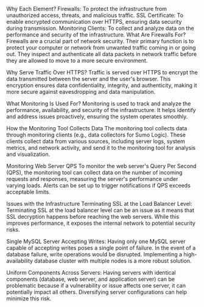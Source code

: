 Why Each Element?
Firewalls: To protect the infrastructure from unauthorized access, threats, and malicious traffic.
SSL Certificate: To enable encrypted communication over HTTPS, ensuring data security during transmission.
Monitoring Clients: To collect and analyze data on the performance and security of the infrastructure.
What Are Firewalls For?
Firewalls are a crucial part of network security. Their primary function is to protect your computer or network from unwanted traffic coming in or going out. They inspect and authenticate all data packets in network traffic before they are allowed to move to a more secure environment.

Why Serve Traffic Over HTTPS?
Traffic is served over HTTPS to encrypt the data transmitted between the server and the user's browser. This encryption ensures data confidentiality, integrity, and authenticity, making it more secure against eavesdropping and data manipulation.

What Monitoring Is Used For?
Monitoring is used to track and analyze the performance, availability, and security of the infrastructure. It helps identify and address issues proactively, ensuring the system operates smoothly.

How the Monitoring Tool Collects Data
The monitoring tool collects data through monitoring clients (e.g., data collectors for Sumo Logic). These clients collect data from various sources, including server logs, system metrics, and network activity, and send it to the monitoring tool for analysis and visualization.

Monitoring Web Server QPS
To monitor the web server's Query Per Second (QPS), the monitoring tool can collect data on the number of incoming requests and responses, measuring the server's performance under varying loads. Alerts can be set up to trigger notifications if QPS exceeds acceptable limits.

Issues with the Infrastructure
Terminating SSL at the Load Balancer Level: Terminating SSL at the load balancer level can be an issue as it means that SSL decryption happens before reaching the web servers. While this improves performance, it exposes the internal network to potential security risks.

Single MySQL Server Accepting Writes: Having only one MySQL server capable of accepting writes poses a single point of failure. In the event of a database failure, write operations would be disrupted. Implementing a high-availability database cluster with multiple nodes is a more robust solution.

Uniform Components Across Servers: Having servers with identical components (database, web server, and application server) can be problematic because if a vulnerability or issue affects one server, it can potentially impact all others. Diversifying server configurations can help minimize this risk.                       

